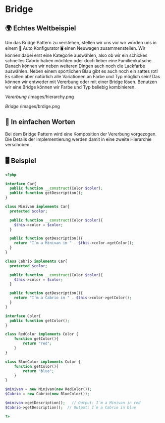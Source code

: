 # Bridge

## 🌍 Echtes Weltbeispiel
Um das Bridge Pattern zu verstehen, stellen wir uns vor wir würden uns in einem 🚗 Auto Konfigurator 🖥️ einen Neuwagen zusammenstellen. Wir können dabei erst eine Kategorie auswählen, also ob wir ein schickes schnelles Cabrio haben möchten oder doch lieber eine Familienkutsche. Danach können wir neben weiteren Dingen auch noch die Lackfarbe auswählen. Neben einem sportlichen Blau gibt es auch noch ein sattes rot! Es sollen aber natürlich alle Variationen an Farbe und Typ möglich sein! Das können wir entweder mit Vererbung oder mit einer Bridge lösen. Benutzen wir eine Bridge können wir Farbe und Typ beliebig kombinieren. 

*Vererbung*
/images/hierarchy.png

*Bridge*
/images/brdige.png


## 💬 In einfachen Worten
Bei dem Bridge Pattern wird eine Komposition der Vererbung vorgezogen. Die Details der Implementierung werden damit in eine zweite Hierarchie verschoben. 

## 🖥 Beispiel

```php 
<?php

interface Car{
  public function __construct(Color $color);
  public function getDescription();
}

class Minivan implements Car{
  protected $color;

  public function __construct(Color $color){
    $this->color = $color;
  }

  public function getDescription(){
    return "I´m a Minivan in " . $this->color->getColor();
  }  
}

class Cabrio implements Car{
  protected $color;

  public function __construct(Color $color){
    $this->color = $color;
  }

  public function getDescription(){
    return "I´m a Cabrio in " . $this->color->getColor();
  }
}

interface Color{
  public function getColor();
}

class RedColor implements Color {
	function getColor(){
		return "red";
	}
}

class BlueColor implements Color {
	function getColor(){
		return "blue";
	}
}

$minivan = new Minivan(new RedColor());
$Cabrio = new Cabrio(new BlueColor());

$minivan->getDescription();   // Output: I´m a Minivan in red
$Cabrio->getDescription();  // Output: I´m a Cabrio in blue

?>
```